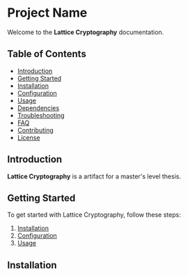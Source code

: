 # Project Name
Welcome to the **Lattice Cryptography** documentation.

 

## Table of Contents

- [Introduction](#introduction)
- [Getting Started](#getting-started)
- [Installation](#installation)
- [Configuration](#configuration)
- [Usage](#usage)
- [Dependencies](#dependencies)
- [Troubleshooting](#troubleshooting)
- [FAQ](#faq)
- [Contributing](#contributing)
- [License](#license)

## Introduction

**Lattice Cryptography** is a artifact for a master's level thesis.

## Getting Started

To get started with Lattice Cryptography, follow these steps:

1. [Installation](#installation)
2. [Configuration](#configuration)
3. [Usage](#usage)

## Installation

